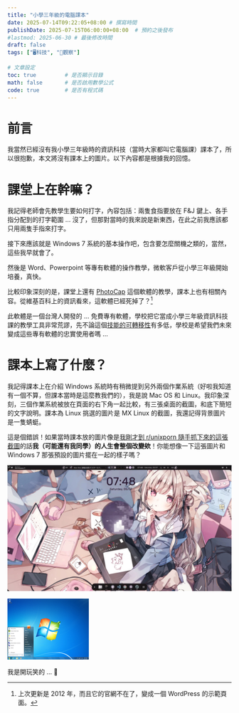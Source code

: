 ```yaml
---
title: "小學三年級的電腦課本"
date: 2025-07-14T09:22:05+08:00 # 撰寫時間
publishDate: 2025-07-15T06:00:00+08:00  # 預約之後發布
#lastmod: 2025-06-30 # 最後修改時間
draft: false
tags: ["🖥️科技", "🤔觀察"]

# 文章設定
toc: true         # 是否顯示目錄
math: false       # 是否啟用數學公式
code: true        # 是否有程式碼
---
```


# 前言

我當然已經沒有我小學三年級時的資訊科技（當時大家都叫它電腦課）課本了，所以很抱歉，本文將沒有課本上的圖片。以下內容都是根據我的回憶。

# 課堂上在幹嘛？

我記得老師會先教學生要如何打字，內容包括：兩隻食指要放在 F&J 鍵上、各手指分配到的打字範圍 … 沒了，但那對當時的我來說是新東西，在此之前我應該都只用兩隻手指來打字。

接下來應該就是 Windows 7 系統的基本操作吧，包含要怎麼關機之類的，當然，這些我早就會了。

然後是 Word、Powerpoint 等專有軟體的操作教學，微軟客戶從小學三年級開始培養，真快。

比較印象深刻的是，課堂上還有  [PhotoCap](https://zh.wikipedia.org/wiki/PhotoCap) 這個軟體的教學，課本上也有相關內容。從維基百科上的資訊看來，這軟體已經死掉了？[^1]
[^1]: 上次更新是 2012 年，而且它的官網不在了，變成一個 WordPress 的示範頁面。

此軟體是一個台灣人開發的 ... 免費專有軟體，學校把它當成小學三年級資訊科技課的教學工具非常荒謬，先不論這個[技能的可轉移性](https://wiwi.blog/blog/transferable-skills#%E9%80%99%E8%A3%A1%E9%BB%9E%E9%BB%9E%E9%82%A3%E8%A3%A1%E6%BB%91%E6%BB%91%E7%9A%84%E6%8A%80%E8%83%BD)有多低，學校是希望我們未來變成這些專有軟體的忠實使用者嗎 ...

# 課本上寫了什麼？

我記得課本上在介紹 Windows 系統時有稍微提到另外兩個作業系統（好啦我知道有一個不算，但課本當時是這麼教我們的），我是說 Mac OS 和 Linux。我印象深刻，三個作業系統被放在頁面的右下角一起比較，有三張桌面的截圖，和底下簡短的文字說明。課本為 Linux 挑選的圖片是 MX Linux 的截圖，我還記得背景圖片是一隻蜻蜓。

這是個錯誤！如果當時課本放的圖片像是[我剛才到 r/unixporn 隨手抓下來的這張截圖](https://www.reddit.com/r/unixporn/comments/1ls4xdv/hyprland_my_virginity_defense_ft_quickshell/)的話**我（可能還有我同學）的人生會整個改變欸**！你能想像一下這張圖片和 Windows 7 那張預設的圖片擺在一起的樣子嗎？

![我剛才到 r/unixporn 隨手抓下來的這張截圖](images/snapshot.jpg)

![Windows 7 那張預設的圖片](images/Windows_7.jpg)

我是開玩笑的 … 🥲


